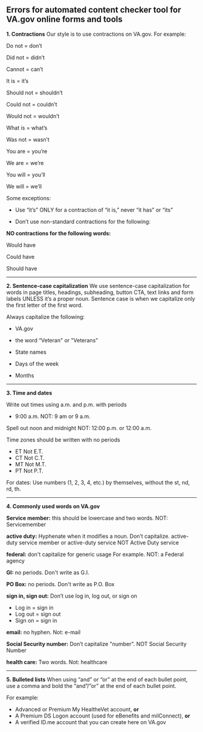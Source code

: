 

## Errors for automated content checker tool for VA.gov online forms and tools 

**1. Contractions** 
Our style is to use contractions on VA.gov. 
For example: 

Do not = don’t

Did not = didn’t

Cannot = can’t 

It is = it’s

Should not = shouldn’t

Could not = couldn’t 

Would not = wouldn’t

What is = what’s 

Was not = wasn’t

You are = you’re 

We are = we’re 

You will = you’ll

We will = we’ll 


Some exceptions:

- Use “it’s” ONLY for a contraction of “it is,” never “it has”  or “its”

- Don’t use non-standard contractions for the following: 

**NO contractions for the following words:** 

Would have 

Could have 

Should have

-----------

**2.  Sentence-case capitalization**
We use sentence-case capitalization for words in page titles, headings, subheading, button CTA, text links and form labels UNLESS it’s a proper noun. Sentence case is when we capitalize only the first letter of the first word.
 
Always capitalize the following: 

- VA.gov

- the word “Veteran" or "Veterans” 

- State names

- Days of the week

- Months

---------

**3. Time and dates**

Write out times using a.m. and p.m. with periods
 - 9:00 a.m. NOT: 9 am or 9 a.m.

Spell out noon and midnight NOT: 12:00 p.m. or 12:00 a.m.

Time zones should be written with no periods

- ET  Not E.T.<br>
- CT  Not C.T.<br>
- MT  Not M.T.<br> 
- PT  Not P.T.<br> 

For dates:
Use numbers (1, 2, 3, 4, etc.) by themselves, without the st, nd, rd, th. 

-----------

**4. Commonly used words on VA.gov**

**Service member:** this should be lowercase and two words. NOT: Servicemember

**active duty:** Hyphenate when it modifies a noun. Don’t capitalize. 
active-duty service member or active-duty service NOT Active Duty service 

**federal:** don't capitalize for generic usage For example. NOT: a Federal agency

**GI:** no periods. Don't write as G.I.

**PO Box:** no periods. Don't write as P.O. Box

**sign in, sign out:** Don’t use log in, log out, or sign on

- Log in = sign in <br>
- Log out = sign out<br>
- Sign on = sign in

**email:** no hyphen. Not: e-mail

**Social Security number:** Don’t capitalize "number". NOT Social Security Number

**health care:** Two words. Not: healthcare

--------

**5.  Bulleted lists**
When using “and” or “or” at the end of each bullet point, use a comma and bold the “and”/”or” at the end of each bullet point.

For example: 

- Advanced or Premium My HealtheVet account, **or**
- A Premium DS Logon account (used for eBenefits and milConnect), **or**
- A verified ID.me account that you can create here on VA.gov




